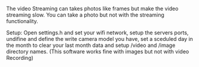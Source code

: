 The video Streaming can takes photos like frames but make the video streaming slow.
You can take a photo but not with the streaming functionality.

Setup:
	Open settings.h and set your wifi network,
	setup the servers ports,
	undifine and define the write camera model you have,
	set a sceduled day in the month to clear your last month data
	and setup /video and /image directory names.
	(This software works fine with images but not with video Recording)

